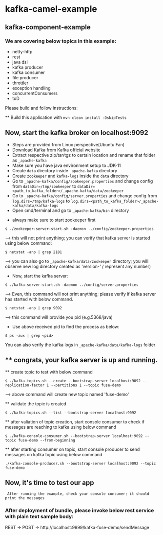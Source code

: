 # kafka-camel-example
## kafka-component-example
### We are covering below topics in this example:
- netty-http
- rest
- java dsl
- kafka producer
- kafka consumer
- file producer
- throttler
- exception handling
- concurrentConsumers
- toD

Please build and follow instructions:

** Build this application with `mvn clean install -DskipTests`

## Now, start the kafka broker on localhost:9092

- Steps are provided from Linux perspective(Ubuntu Fan)
- Download Kafka from Kafka official website
- Extract respective zip/tar/tgz to certain location and rename that folder as `_apache-kafka`
- Make sure you have java environment setup to JDK-11
- Create `data` directory inside `_apache-kafka` directory
- Create `zookeeper` and `kafka-logs` inside the `data` directory
- Go to `_apache-kafka/config/zookeeper.properties` and change config from `dataDir=/tmp/zookeeper` to `dataDir=<path_to_kafka_folder>/_apache-kafka/data/zookeeper`
- Go to `_apache-kafka/config/server.properties` and change config from `log.dirs=/tmp/kafka-logs` to `log.dirs=<path_to_kafka_folder>/_apache-kafka/data/kafka-logs`
- Open cmd/terminal and go to `_apache-kafka/bin` directory

* always make sure to start zookeeper first
```
$ ./zookeeper-server-start.sh -daemon ../config/zookeeper.properties
```
--> this will not print anything; you can verify that kafka server is started using below command:
```
$ netstat -anp | grep 2181
```
--> you can also go to `_apache-kafka/data/zookeeper` directory; you will observe new log directory created as 'version-*' (* represent any number)

* Now, start the kafka server:
```
$ ./kafka-server-start.sh -daemon ../config/server.properties
```
--> Even, this command will not print anything; please verify if kafka server has started with below command.
```
$ netstat -anp | grep 9092
```
--> this command will provide you pid (e.g.5368/java)

* Use above received pid to find the process as below:
```
$ ps -aux | grep <pid>
```

You can also verify the kafka logs in `_apache-kafka/data/kafka-logs` folder

** congrats, your kafka server is up and running.
-----------------------------------------------------------------------------------------------------------------------------

** create topic to test with below command
```
$ ./kafka-topics.sh --create --bootstrap-server localhost:9092 --replication-factor 1 --partitions 1 --topic fuse-demo
```
--> above command will create new topic named 'fuse-demo'

** validate the topic is created
```
$ ./kafka-topics.sh --list --bootstrap-server localhost:9092
```

** after valiation of topic creation, start console consumer to check if messages are reaching to kafka using below command
```
$ ./kafka-console-consumer.sh --bootstrap-server localhost:9092 --topic fuse-demo --from-beginning
```

** after starting consumer on topic, start console producer to send messages on kafka topic using below command
```
./kafka-console-producer.sh --bootstrap-server localhost:9092 --topic fuse-demo
```

## Now, it's time to test our app
```
 After running the example, check your console consumer; it should print the messages
```

### After deployment of bundle, please invoke below rest service with plain text sample body:

REST -> POST -> http://localhost:9999/kafka-fuse-demo/sendMessage
